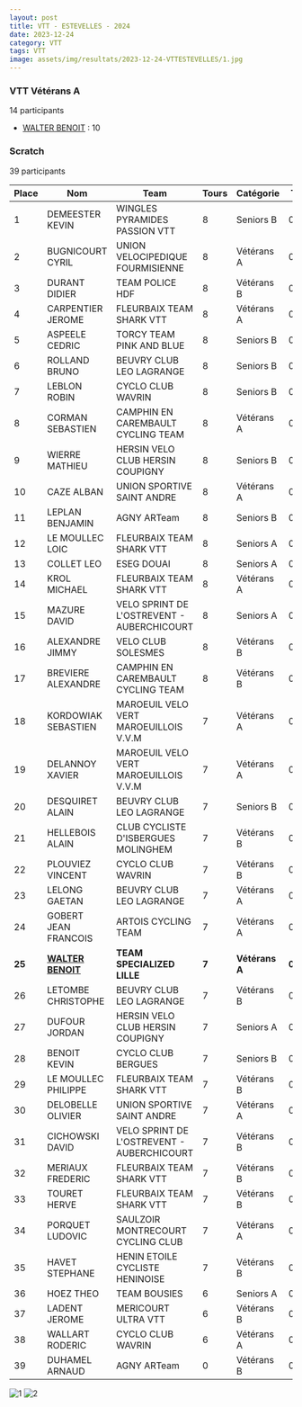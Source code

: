 ```yaml
---
layout: post
title: VTT - ESTEVELLES - 2024
date: 2023-12-24
category: VTT
tags: VTT
image: assets/img/resultats/2023-12-24-VTTESTEVELLES/1.jpg
---
```


### VTT Vétérans A
14 participants
- [WALTER BENOIT](https://teamspecializedlille.cc/coureurs/walterbenoit) : 10

### Scratch
39 participants

| Place | Nom | Team | Tours | Catégorie | Temps |
|---|---|---|---|---|---|
| 1 | DEMEESTER KEVIN | WINGLES PYRAMIDES PASSION VTT | 8 | Seniors B | 0:48:57 | 
| 2 | BUGNICOURT CYRIL | UNION VELOCIPEDIQUE FOURMISIENNE | 8 | Vétérans A | 0:49:12 | 
| 3 | DURANT DIDIER | TEAM POLICE HDF | 8 | Vétérans B | 0:51:4 | 
| 4 | CARPENTIER JEROME | FLEURBAIX TEAM SHARK VTT | 8 | Vétérans A | 0:51:23 | 
| 5 | ASPEELE CEDRIC | TORCY TEAM PINK AND BLUE | 8 | Seniors B | 0:51:47 | 
| 6 | ROLLAND BRUNO | BEUVRY CLUB LEO LAGRANGE | 8 | Seniors B | 0:52:9 | 
| 7 | LEBLON ROBIN | CYCLO CLUB WAVRIN | 8 | Seniors B | 0:52:55 | 
| 8 | CORMAN SEBASTIEN | CAMPHIN EN CAREMBAULT CYCLING TEAM | 8 | Vétérans A | 0:53:8 | 
| 9 | WIERRE MATHIEU | HERSIN VELO CLUB HERSIN COUPIGNY | 8 | Seniors B | 0:53:20 | 
| 10 | CAZE ALBAN | UNION SPORTIVE SAINT ANDRE | 8 | Vétérans A | 0:53:55 | 
| 11 | LEPLAN BENJAMIN | AGNY ARTeam | 8 | Seniors B | 0:54:15 | 
| 12 | LE MOULLEC LOIC | FLEURBAIX TEAM SHARK VTT | 8 | Seniors A | 0:54:46 | 
| 13 | COLLET LEO | ESEG DOUAI | 8 | Seniors A | 0:54:56 | 
| 14 | KROL MICHAEL | FLEURBAIX TEAM SHARK VTT | 8 | Vétérans A | 0:55:2 | 
| 15 | MAZURE DAVID | VELO SPRINT DE L'OSTREVENT - AUBERCHICOURT | 8 | Seniors A | 0:55:5 | 
| 16 | ALEXANDRE JIMMY | VELO CLUB SOLESMES | 8 | Vétérans B | 0:55:57 | 
| 17 | BREVIERE ALEXANDRE | CAMPHIN EN CAREMBAULT CYCLING TEAM | 8 | Vétérans B | 0:56:35 | 
| 18 | KORDOWIAK SEBASTIEN | MAROEUIL VELO VERT MAROEUILLOIS V.V.M | 7 | Vétérans A | 0:49:24 | 
| 19 | DELANNOY XAVIER | MAROEUIL VELO VERT MAROEUILLOIS V.V.M | 7 | Vétérans A | 0:49:39 | 
| 20 | DESQUIRET ALAIN | BEUVRY CLUB LEO LAGRANGE | 7 | Seniors B | 0:50:6 | 
| 21 | HELLEBOIS ALAIN | CLUB CYCLISTE D'ISBERGUES MOLINGHEM | 7 | Vétérans B | 0:50:12 | 
| 22 | PLOUVIEZ VINCENT | CYCLO CLUB WAVRIN | 7 | Vétérans B | 0:50:16 | 
| 23 | LELONG GAETAN | BEUVRY CLUB LEO LAGRANGE | 7 | Vétérans A | 0:50:20 | 
| 24 | GOBERT JEAN FRANCOIS | ARTOIS CYCLING TEAM | 7 | Vétérans A | 0:50:55 | 
| **25** | **[WALTER BENOIT](https://teamspecializedlille.cc/coureurs/walterbenoit)** | **TEAM SPECIALIZED LILLE** | **7** | **Vétérans A** | **0:50:55** | 
| 26 | LETOMBE CHRISTOPHE | BEUVRY CLUB LEO LAGRANGE | 7 | Vétérans B | 0:51:0 | 
| 27 | DUFOUR JORDAN | HERSIN VELO CLUB HERSIN COUPIGNY | 7 | Seniors A | 0:51:1 | 
| 28 | BENOIT KEVIN | CYCLO CLUB BERGUES | 7 | Seniors B | 0:51:34 | 
| 29 | LE MOULLEC PHILIPPE | FLEURBAIX TEAM SHARK VTT | 7 | Vétérans B | 0:51:34 | 
| 30 | DELOBELLE OLIVIER | UNION SPORTIVE SAINT ANDRE | 7 | Vétérans A | 0:51:53 | 
| 31 | CICHOWSKI DAVID | VELO SPRINT DE L'OSTREVENT - AUBERCHICOURT | 7 | Vétérans B | 0:53:2 | 
| 32 | MERIAUX FREDERIC | FLEURBAIX TEAM SHARK VTT | 7 | Vétérans B | 0:53:15 | 
| 33 | TOURET HERVE | FLEURBAIX TEAM SHARK VTT | 7 | Vétérans B | 0:56:2 | 
| 34 | PORQUET LUDOVIC | SAULZOIR MONTRECOURT CYCLING CLUB | 7 | Vétérans A | 0:56:22 | 
| 35 | HAVET STEPHANE | HENIN ETOILE CYCLISTE HENINOISE | 7 | Vétérans B | 0:58:27 | 
| 36 | HOEZ THEO | TEAM BOUSIES | 6 | Seniors A | 0:49:4 | 
| 37 | LADENT JEROME | MERICOURT ULTRA VTT | 6 | Vétérans B | 0:51:12 | 
| 38 | WALLART RODERIC | CYCLO CLUB WAVRIN | 6 | Vétérans A | 0:52:15 | 
| 39 | DUHAMEL ARNAUD | AGNY ARTeam | 0 | Vétérans B | 0:38:53 | 

![1](http://teamspecializedlille.github.io/assets/img/resultats/2023-12-24-VTTESTEVELLES/1.jpg)
![2](http://teamspecializedlille.github.io/assets/img/resultats/2023-12-24-VTTESTEVELLES/2.jpg)
